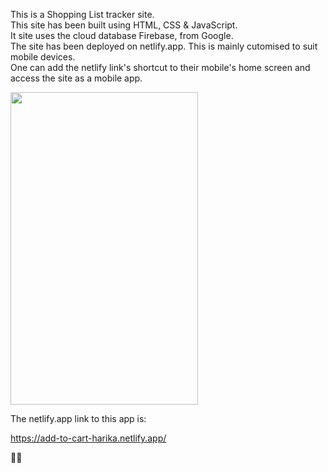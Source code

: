 This is a Shopping List tracker site.  
This site has been built using HTML, CSS & JavaScript.  
It site uses the cloud database Firebase, from Google.  
The site has been deployed on netlify.app. This is mainly cutomised to suit mobile devices.  
One can add the netlify link's shortcut to their mobile's home screen and access the site as a mobile app.  

<img src="https://user-images.githubusercontent.com/81984852/232241985-1dbdcca6-e899-4a0c-b261-01145fcfb3d6.png" width=300px height=500px>

The netlify.app link to this app is:

https://add-to-cart-harika.netlify.app/

🙂🙂
